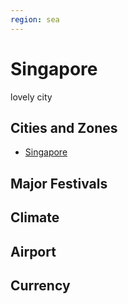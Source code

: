 ```yaml
---
region: sea
---
```


# Singapore

lovely city


## Cities and Zones
+ [Singapore](/go/sin)

## Major Festivals

## Climate

## Airport

## Currency
